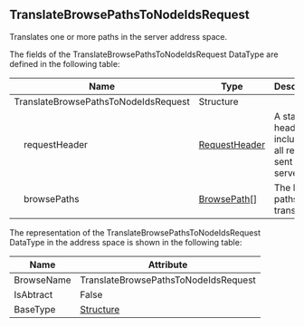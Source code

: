 <!-- datatype -->
## TranslateBrowsePathsToNodeIdsRequest
Translates one or more paths in the server address space.  
<!-- end of description -->
The fields of the TranslateBrowsePathsToNodeIdsRequest DataType are defined in the following table:  

|Name|Type|Description|
|---|---|---|
|TranslateBrowsePathsToNodeIdsRequest|Structure||
|&nbsp;&nbsp;&nbsp;&nbsp;requestHeader|[RequestHeader](../../../Part4/Services/RequestHeader/readme.md)|A standard header included in all requests sent to a server.|
|&nbsp;&nbsp;&nbsp;&nbsp;browsePaths|[BrowsePath](../../../Part4/Services/BrowsePath/readme.md)[]|The list of paths to translate.|

The representation of the TranslateBrowsePathsToNodeIdsRequest DataType in the address space is shown in the following table:  

|Name|Attribute|
|---|---|
|BrowseName|TranslateBrowsePathsToNodeIdsRequest|
|IsAbtract|False|
|BaseType|[Structure](../../../Part3/DataTypes/Structure/readme.md)|

